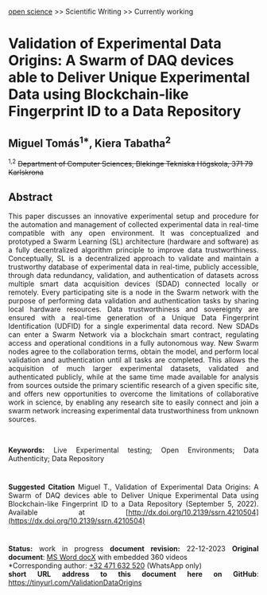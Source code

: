 [open science](https://github.com/aeonSolutions/Open-Scientific-Research/tree/main)   >> Scientific Writing >> Currently working  

# Validation of Experimental Data Origins: A Swarm of DAQ devices able to Deliver Unique Experimental Data using Blockchain‐like Fingerprint ID to a Data Repository
## Miguel Tomás<sup>1*</sup>, Kiera Tabatha<sup>2</sup>
<sup>1,2</sup> ~~Department of Computer Sciences, Blekinge Tekniska Högskola, 371 79 Karlskrona~~

<div align="justify"> 

## Abstract
This paper discusses an innovative experimental setup and procedure for the automation and management of collected experimental data in real-time compatible with any open environment. It was conceptualized and prototyped a Swarm Learning (SL) architecture (hardware and software) as a fully decentralized algorithm principle to improve data trustworthiness. Conceptually, SL is a decentralized approach to validate and maintain a trustworthy database of experimental data in real-time, publicly accessible, through data redundancy, validation, and authentication of datasets across multiple smart data acquisition devices (SDAD) connected locally or remotely. Every participating site is a node in the Swarm network with the purpose of performing data validation and authentication tasks by sharing local hardware resources. Data trustworthiness and sovereignty are ensured with a real-time generation of a Unique Data Fingerprint Identification (UDFID) for a single experimental data record. New SDADs can enter a Swarm Network via a blockchain smart contract, regulating access and operational conditions in a fully autonomous way. New Swarm nodes agree to the collaboration terms, obtain the model, and perform local validation and authentication until all tasks are completed. This allows the acquisition of much larger experimental datasets, validated and authenticated publicly, while at the same time made available for analysis from sources outside the primary scientific research of a given specific site, and offers new opportunities to overcome the limitations of collaborative work in science, by enabling any research site to easily connect and join a swarm network increasing experimental data trustworthiness from unknown sources.



<br>

**Keywords:** Live Experimental testing; Open Environments; Data Authenticity; Data Repository

#
**Suggested Citation**
Miguel T., Validation of Experimental Data Origins: A Swarm of DAQ devices able to Deliver Unique Experimental Data using Blockchain-like Fingerprint ID to a Data Repository (September 5, 2022). Available at [http://dx.doi.org/10.2139/ssrn.4210504](https://dx.doi.org/10.2139/ssrn.4210504)
#

**Status:**  work in progress   **document revision:** 22-12-2023     **Original document**: [MS Word docX](https://github.com/aeonSolutions/openScience-Smart-DAQ-to-Upload-Live-Experimental-Data-to-a-Data-Repository/blob/main/Scientific%20Publications/Data%20Origins%20Validation/paper.docx) with embedded 360 videos<br>*Corresponding author: [+32 471 632 520](https://wa.me/32471632520) (WhatsApp only)  <br>
**short URL address to this document here on GitHub**: https://tinyurl.com/ValidationDataOrigins

<br>
